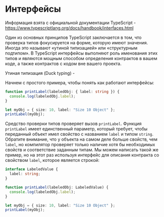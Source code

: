 # Интерфейсы

Информация взята с официальной документации TypeScript - https://www.typescriptlang.org/docs/handbook/interfaces.html

Один из основных принципов TypeScript заключается в том, что проверка типов фокусируется на форме, которую имеют значения. Иногда это называют «утиной типизацией» или «структурным подтипом». В TypeScript интерфейсы выполняют роль именования этих типов и являются мощным способом определения контрактов в вашем коде, а также контрактов с кодом вне вашего проекта.

Утиная типизация (Duck typing) - 

Начнем с простого примера, чтобы понять как работают интерфейсы:
```TypeScript
function printLabel(labeledObj: { label: string }) {
  console.log(labeledObj.label);
}

let myObj = { size: 10, label: "Size 10 Object" };
printLabel(myObj);
```

Средство проверки типов проверяет вызов `printLabel`. Функция `printLabel` имеет единственный параметр, который требует, чтобы переданный объект имел свойство с названием `label` и типом `string`. Обратите внимание, что у объекта на самом деле больше свойств, чем `label`, но компилятор проверяет только наличие хотя бы необходимых свойств и соответствие заданным типам.
Мы можем написать такой же пример, но на этот раз используя интерфейс для описания контракта со свойством `label`, которое является строкой:
```TypeScript
interface LabeledValue {
  label: string;
}

function printLabel(labeledObj: LabeledValue) {
  console.log(labeledObj.label);
}

let myObj = { size: 10, label: "Size 10 Object" };
printLabel(myObj);
```